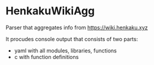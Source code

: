 # HenkakuWikiAgg
Parser that aggregates info from https://wiki.henkaku.xyz

It procudes console output that consists of two parts:
- yaml with all modules, libraries, functions
- c with function definitions
